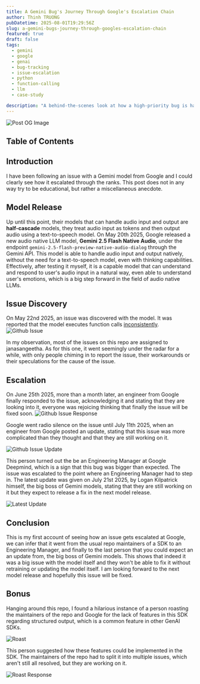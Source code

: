 ```yaml
---
title: A Gemini Bug's Journey Through Google's Escalation Chain
author: Thinh TRUONG
pubDatetime: 2025-08-01T19:29:56Z
slug: a-gemini-bugs-journey-through-googles-escalation-chain
featured: true
draft: false
tags:
  - gemini
  - google
  - genai
  - bug-tracking
  - issue-escalation
  - python
  - function-calling
  - llm
  - case-study

description: "A behind-the-scenes look at how a high-priority bug is handled at Google. This post tracks a real-world issue with Gemini's function calling, tracing its public escalation on GitHub from a routine report to direct updates from Google DeepMind's top leadership."
---
```


![Post OG Image](/posts/a-gemini-bugs-journey-through-googles-escalation-chain/index.png)

## Table of Contents

## Introduction

I have been following an issue with a Gemini model from Google and I could clearly see how it escalated through the ranks. This post does not in any way try to be educational, but rather a miscellaneous anecdote.

## Model Release

Up until this point, their models that can handle audio input and output are **half-cascade** models, they treat audio input as tokens and then output audio using a text-to-speech model. On May 20th 2025, Google released a new audio native LLM model, **Gemini 2.5 Flash Native Audio**, under the endpoint `gemini-2.5-flash-preview-native-audio-dialog` through the Gemini API. This model is able to handle audio input and output natively, without the need for a text-to-speech model, even with thinking capabilities. Effectively, after testing it myself, it is a capable model that can understand and respond to user's audio input in a natural way, even able to understand user's emotions, which is a big step forward in the field of audio native LLMs.

## Issue Discovery

On May 22nd 2025, an issue was discovered with the model. It was reported that the model executes function calls [inconsistently](https://github.com/googleapis/python-genai/issues/843).
![Github Issue](/assets/images/gemini/gemini-issue-1.png)

In my observation, most of the issues on this repo are assigned to janasangeetha. As for this one, it went seemingly under the radar for a while, with only people chiming in to report the issue, their workarounds or their speculations for the cause of the issue.

## Escalation

On June 25th 2025, more than a month later, an engineer from Google finally responded to the issue, acknowledging it and stating that they are looking into it, everyone was rejoicing thinking that finally the issue will be fixed soon.
![Github Issue Response](/assets/images/gemini/gemini-issue-2.png)

Google went radio silence on the issue until July 11th 2025, when an engineer from Google posted an update, stating that this issue was more complicated than they thought and that they are still working on it.

![Github Issue Update](/assets/images/gemini/gemini-issue-3.png)

This person turned out the be an Engineering Manager at Google Deepmind, which is a sign that this bug was bigger than expected. The issue was escalated to the point where an Engineering Manager had to step in. The latest update was given on July 21st 2025, by Logan Kilpatrick himself, the big boss of Gemini models, stating that they are still working on it but they expect to release a fix in the next model release.

![Latest Update](/assets/images/gemini/gemini-issue-4.png)

## Conclusion

This is my first account of seeing how an issue gets escalated at Google, we can infer that it went from the usual repo maintainers of a SDK to an Engineering Manager, and finally to the last person that you could expect an an update from, the big boss of Gemini models. This shows that indeed it was a big issue with the model itself and they won't be able to fix it without retraining or updating the model itself. I am looking forward to the next model release and hopefully this issue will be fixed.

## Bonus

Hanging around this repo, I found a hilarious instance of a person roasting the maintainers of the repo and Google for the lack of features in this SDK regarding structured output, which is a common feature in other GenAI SDKs.

![Roast](/assets/images/gemini/gemini-issue-5.png)

This person suggested how these features could be implemented in the SDK. The maintainers of the repo had to split it into multiple issues, which aren't still all resolved, but they are working on it.

![Roast Response](/assets/images/gemini/gemini-issue-6.png)
